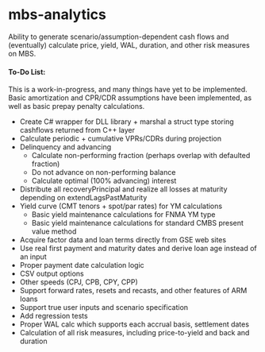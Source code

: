 # mbs-analytics
Ability to generate scenario/assumption-dependent cash flows and (eventually) calculate price, yield, WAL, duration, and other risk measures on MBS.

#### To-Do List:

This is a work-in-progress, and many things have yet to be implemented. Basic amortization and CPR/CDR assumptions have been implemented, as well as basic prepay penalty calculations.


- Create C# wrapper for DLL library + marshal a struct type storing cashflows returned from C++ layer
- Calculate periodic + cumulative VPRs/CDRs during projection
- Delinquency and advancing
    - Calculate non-performing fraction (perhaps overlap with defaulted fraction)
    - Do not advance on non-performing balance
    - Calculate optimal (100% advancing) interest
- Distribute all recoveryPrincipal and realize all losses at maturity depending on extendLagsPastMaturity
- Yield curve (CMT tenors + spot/par rates) for YM calculations
  - Basic yield maintenance calculations for FNMA YM type
  - Basic yield maintenance calculations for standard CMBS present value method
- Acquire factor data and loan terms directly from GSE web sites
- Use real first payment and maturity dates and derive loan age instead of an input
- Proper payment date calculation logic
- CSV output options
- Other speeds (CPJ, CPB, CPY, CPP)
- Support forward rates, resets and recasts, and other features of ARM loans
- Support true user inputs and scenario specification
- Add regression tests
- Proper WAL calc which supports each accrual basis, settlement dates
- Calculation of all risk measures, including price-to-yield and back and duration
